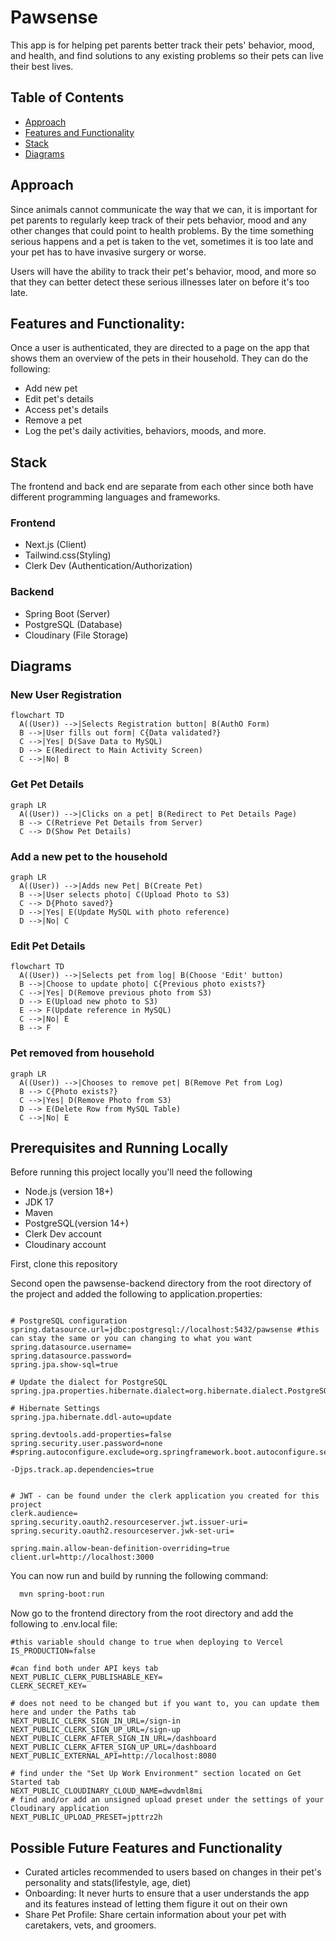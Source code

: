# Pawsense
This app is for helping pet parents better track their pets' behavior, mood, and health, and find solutions to any existing problems so their pets can live their best lives.

## Table of Contents

- [Approach](#approach)
- [Features and Functionality](#features)
- [Stack](#stack)
- [Diagrams](#diagrams)

<a name="approach"></a>

## Approach
Since animals cannot communicate the way that we can, it is important for pet parents to regularly keep track of their pets behavior, mood and any other changes that could point to health problems. By the time something serious happens and a pet is taken to the vet, sometimes it is too late and your pet has to have invasive surgery or worse.

Users will have the ability to track their pet's behavior, mood, and more so that they can better detect these serious illnesses later on before it's too late.

<a name="features"></a>

## Features and Functionality:
Once a user is authenticated, they are directed to a page on the app that shows them an overview of the pets in their household. They can do the following:

- Add new pet
- Edit pet's details
- Access pet's details
- Remove a pet
- Log the pet's daily activities, behaviors, moods, and more.

<a name="stack"></a>

## Stack
The frontend and back end are separate from each other since both have different programming languages and frameworks.

### Frontend
- Next.js (Client)
- Tailwind.css(Styling)
- Clerk Dev (Authentication/Authorization)

### Backend
- Spring Boot (Server)
- PostgreSQL (Database)
- Cloudinary (File Storage)

<a name="diagrams"></a>

## Diagrams

### New User Registration
```mermaid
flowchart TD
  A((User)) -->|Selects Registration button| B(AuthO Form)
  B -->|User fills out form| C{Data validated?}
  C -->|Yes| D(Save Data to MySQL)
  D --> E(Redirect to Main Activity Screen)
  C -->|No| B
```

### Get Pet Details
```mermaid
graph LR
  A((User)) -->|Clicks on a pet| B(Redirect to Pet Details Page)
  B --> C(Retrieve Pet Details from Server)
  C --> D(Show Pet Details)
```

### Add a new pet to the household
```mermaid
graph LR
  A((User)) -->|Adds new Pet| B(Create Pet)
  B -->|User selects photo| C(Upload Photo to S3)
  C --> D{Photo saved?}
  D -->|Yes| E(Update MySQL with photo reference)
  D -->|No| C
```

### Edit Pet Details
```mermaid
flowchart TD
  A((User)) -->|Selects pet from log| B(Choose 'Edit' button)
  B -->|Choose to update photo| C{Previous photo exists?}
  C -->|Yes| D(Remove previous photo from S3)
  D --> E(Upload new photo to S3)
  E --> F(Update reference in MySQL)
  C -->|No| E
  B --> F
```

### Pet removed from household
```mermaid
graph LR
  A((User)) -->|Chooses to remove pet| B(Remove Pet from Log)
  B --> C{Photo exists?}
  C -->|Yes| D(Remove Photo from S3)
  D --> E(Delete Row from MySQL Table)
  C -->|No| E
```


## Prerequisites and Running Locally
Before running this project locally you'll need the following
- Node.js (version 18+)
- JDK 17
- Maven
- PostgreSQL(version 14+)
- Clerk Dev account
- Cloudinary account

First, clone this repository

Second open the pawsense-backend directory from the root directory of the project and added the following to application.properties:

```application.properties

# PostgreSQL configuration
spring.datasource.url=jdbc:postgresql://localhost:5432/pawsense #this can stay the same or you can changing to what you want
spring.datasource.username= 
spring.datasource.password=
spring.jpa.show-sql=true

# Update the dialect for PostgreSQL
spring.jpa.properties.hibernate.dialect=org.hibernate.dialect.PostgreSQLDialect

# Hibernate Settings
spring.jpa.hibernate.ddl-auto=update

spring.devtools.add-properties=false
spring.security.user.password=none
#spring.autoconfigure.exclude=org.springframework.boot.autoconfigure.security.servlet.SecurityAutoConfiguration

-Djps.track.ap.dependencies=true


# JWT - can be found under the clerk application you created for this project
clerk.audience=
spring.security.oauth2.resourceserver.jwt.issuer-uri=
spring.security.oauth2.resourceserver.jwk-set-uri=

spring.main.allow-bean-definition-overriding=true
client.url=http://localhost:3000

```

You can now run and build by running the following command:
```bash
  mvn spring-boot:run
```

Now go to the frontend directory from the root directory and add the following to .env.local file:

```.env.local
#this variable should change to true when deploying to Vercel
IS_PRODUCTION=false

#can find both under API keys tab
NEXT_PUBLIC_CLERK_PUBLISHABLE_KEY=
CLERK_SECRET_KEY=

# does not need to be changed but if you want to, you can update them here and under the Paths tab
NEXT_PUBLIC_CLERK_SIGN_IN_URL=/sign-in
NEXT_PUBLIC_CLERK_SIGN_UP_URL=/sign-up
NEXT_PUBLIC_CLERK_AFTER_SIGN_IN_URL=/dashboard
NEXT_PUBLIC_CLERK_AFTER_SIGN_UP_URL=/dashboard
NEXT_PUBLIC_EXTERNAL_API=http://localhost:8080

# find under the "Set Up Work Environment" section located on Get Started tab
NEXT_PUBLIC_CLOUDINARY_CLOUD_NAME=dwvdml8mi
# find and/or add an unsigned upload preset under the settings of your Cloudinary application
NEXT_PUBLIC_UPLOAD_PRESET=jpttrz2h

```
  

## Possible Future Features and Functionality
- Curated articles recommended to users based on changes in their pet's personality and stats(lifestyle, age, diet)
- Onboarding: It never hurts to ensure that a user understands the app and its features instead of letting them figure it out on their own
- Share Pet Profile: Share certain information about your pet with caretakers, vets, and groomers.
